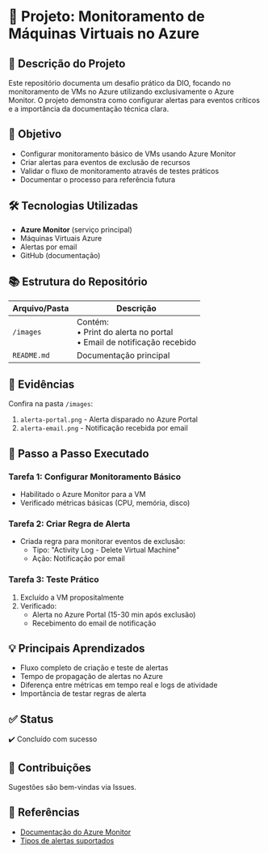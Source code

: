# 🚀 Projeto: Monitoramento de Máquinas Virtuais no Azure

## 🧠 Descrição do Projeto

Este repositório documenta um desafio prático da DIO, focando no monitoramento de VMs no Azure utilizando exclusivamente o Azure Monitor. O projeto demonstra como configurar alertas para eventos críticos e a importância da documentação técnica clara.

## 🎯 Objetivo

- Configurar monitoramento básico de VMs usando Azure Monitor
- Criar alertas para eventos de exclusão de recursos
- Validar o fluxo de monitoramento através de testes práticos
- Documentar o processo para referência futura

## 🛠️ Tecnologias Utilizadas

- **Azure Monitor** (serviço principal)
- Máquinas Virtuais Azure
- Alertas por email
- GitHub (documentação)

## 📚 Estrutura do Repositório

| Arquivo/Pasta | Descrição |
|--------------|-----------|
| `/images` | Contém: <br> • Print do alerta no portal <br> • Email de notificação recebido |
| `README.md` | Documentação principal |

## 📸 Evidências

Confira na pasta `/images`:
1. `alerta-portal.png` - Alerta disparado no Azure Portal
2. `alerta-email.png` - Notificação recebida por email

## 🔧 Passo a Passo Executado

### Tarefa 1: Configurar Monitoramento Básico
- Habilitado o Azure Monitor para a VM
- Verificado métricas básicas (CPU, memória, disco)

### Tarefa 2: Criar Regra de Alerta
- Criada regra para monitorar eventos de exclusão:
  - Tipo: "Activity Log - Delete Virtual Machine"
  - Ação: Notificação por email

### Tarefa 3: Teste Prático
1. Excluído a VM propositalmente
2. Verificado:
   - Alerta no Azure Portal (15-30 min após exclusão)
   - Recebimento do email de notificação

## 💡 Principais Aprendizados
- Fluxo completo de criação e teste de alertas
- Tempo de propagação de alertas no Azure
- Diferença entre métricas em tempo real e logs de atividade
- Importância de testar regras de alerta

## ✅ Status
✔️ Concluído com sucesso

## 🤝 Contribuições
Sugestões são bem-vindas via Issues.

## 📌 Referências
- [Documentação do Azure Monitor](https://learn.microsoft.com/pt-br/azure/azure-monitor/)
- [Tipos de alertas suportados](https://learn.microsoft.com/pt-br/azure/azure-monitor/alerts/alerts-types)
